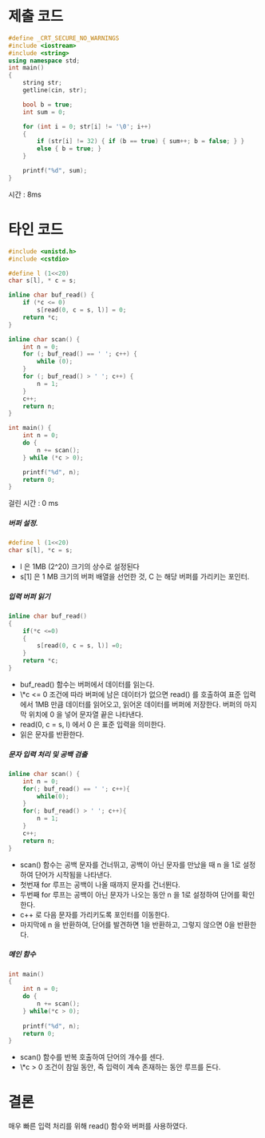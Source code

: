 
# 제출 코드

```c++
#define _CRT_SECURE_NO_WARNINGS
#include <iostream>
#include <string>
using namespace std;
int main()
{
	string str;
	getline(cin, str);

	bool b = true;
	int sum = 0;

	for (int i = 0; str[i] != '\0'; i++)
	{
		if (str[i] != 32) { if (b == true) { sum++; b = false; } }
		else { b = true; }
	}

	printf("%d", sum);
}
```

시간 : 8ms


# 타인 코드
```c++
#include <unistd.h>
#include <cstdio>

#define l (1<<20)
char s[l], * c = s;

inline char buf_read() {
	if (*c <= 0)
		s[read(0, c = s, l)] = 0;
	return *c;
}

inline char scan() {
	int n = 0;
	for (; buf_read() == ' '; c++) {
		while (0);
	}
	for (; buf_read() > ' '; c++) {
		n = 1;
	}
	c++;
	return n;
}

int main() {
	int n = 0;
	do {
		n += scan();
	} while (*c > 0);

	printf("%d", n);
	return 0;
}
```

걸린 시간 : 0 ms

##### 버퍼 설정.
```c++
#define l (1<<20)
char s[l], *c = s;
```
- l 은 1MB (2^20) 크기의 상수로 설정된다
- s[1]  은  1 MB 크기의 버퍼 배열을 선언한 것, C 는 해당 버퍼를 가리키는 포인터.

##### 입력 버퍼 읽기
```c++
inline char buf_read()
{
	if(*c <=0)
	{
		s[read(0, c = s, l)] =0;
	}
	return *c;
}
```
- buf_read() 함수는 버퍼에서 데이터를 읽는다.
- \\\*c <= 0 조건에 따라 버퍼에 남은 데이터가 없으면 read() 를 호출하여 표준 입력에서 1MB 만큼 데이터를 읽어오고, 읽어온 데이터를 버퍼에 저장한다. 버퍼의 마지막 위치에 0 을 넣어 문자열 끝은 나타낸다.
- read(0, c = s, l) 에서 0 은 표준 입력을 의미한다.
- 읽은 문자를 반환한다.

##### 문자 입력 처리 및 공백 검출
```c++
inline char scan() {
	int n = 0;
	for(; buf_read() == ' '; c++){
		while(0);
	}
	for(; buf_read() > ' '; c++){
		n = 1;
	}
	c++;
	return n;
}
```
- scan() 함수는 공백 문자를 건너뛰고, 공백이 아닌 문자를 만났을 때 n 을 1로 설정하여 단어가 시작됨을 나타낸다.
- 첫번재 for 루프는 공백이 나올 때까지 문자를 건너뛴다.
- 두번째 for 루프는 공백이 아닌 문자가 나오는 동안 n 을 1로 설정하여 단어를 확인한다.
- c++ 로 다음 문자를 가리키도록 포인터를 이동한다.
- 마지막에 n 을 반환하여, 단어를 발견하면 1을 반환하고, 그렇지 않으면 0을 반환한다.

##### 메인 함수
```c++
int main()
{
	int n = 0;
	do {
		n += scan();
	} while(*c > 0);
	
	printf("%d", n);
	return 0;
}
```
- scan() 함수를 반복 호출하여 단어의 개수를 센다.
- \\\*c > 0   조건이 참일 동안, 즉 입력이 계속 존재하는 동안 루프를 돈다.

# 결론
매우 빠른 입력 처리를 위해 read() 함수와 버퍼를 사용하였다.